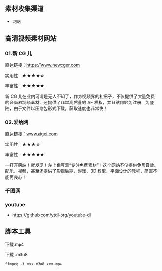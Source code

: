 ## 素材收集渠道

- 网站

## 高清视频素材网站

### 01.新 CG 儿

直达链接：https://www.newcger.com

实用性：★★★★☆

丰富性：★★★★★

新 CG 儿在业内可谓是无人不知了，作为视频界的杠把子，不仅提供了大量免费的音频和视频素材，还提供了非常高质量的 AE 模板，并且该网站免注册、免登陆，由于文件以压缩包形式下载，获取速度也非常快！

### 02.爱给网

直达链接：www.aigei.com

实用性：★★★☆

丰富性：★★★★★

一打开网站！就发现！左上角写着“专注免费素材”！这个网站不仅提供免费音效、配乐、视频，甚至还提供了影视后期，游戏、3D 模型、平面设计的教程，简直不能再良心！

### 千图网

### youtube

- https://github.com/ytdl-org/youtube-dl

## 脚本工具

下载.mp4

下载 .m3u8

```
ffmpeg -i xxx.m3u8 xxx.mp4
```

